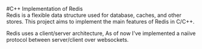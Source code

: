 #C++ Implementation of Redis  
Redis is a flexible data structure used for database, caches, and other stores.
This project aims to implement the main features of Redis in C/C++.  

Redis uses a client/server architecture,
As of now I've implemented a naiive protocol between server/client over websockets.


